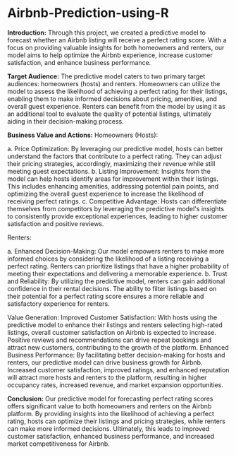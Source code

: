# Airbnb-Prediction-using-R
**Introduction:**
Through this project, we created a predictive model to forecast whether an Airbnb listing will receive a perfect rating score. With a focus on providing valuable insights for both homeowners and renters, our model aims to help optimize the Airbnb experience, increase customer
satisfaction, and enhance business performance.

**Target Audience:**
The predictive model caters to two primary target audiences: homeowners (hosts) and renters. Homeowners can utilize the model to assess the likelihood of achieving a perfect rating for their listings, enabling them to make informed decisions about pricing, amenities, and overall guest experience. Renters can benefit from the model by using it as an additional tool to evaluate the quality of potential listings, ultimately aiding in their decision-making process.

**Business Value and Actions:**
Homeowners (Hosts):

a. Price Optimization: By leveraging our predictive model, hosts can better understand the factors that contribute to a perfect rating. They can adjust their pricing strategies, accordingly, maximizing their revenue while still meeting guest expectations. 
b. Listing Improvement: Insights from the model can help hosts identify areas for improvement within their listings. This includes enhancing amenities, addressing potential pain points, and optimizing the overall
guest experience to increase the likelihood of receiving perfect ratings. 
c. Competitive Advantage: Hosts can differentiate themselves from competitors by leveraging the predictive model's insights to consistently provide exceptional experiences, leading to higher customer satisfaction
and positive reviews.

Renters:

a. Enhanced Decision-Making: Our model empowers renters to make more informed choices by considering the likelihood of a listing receiving a perfect rating. Renters can prioritize listings that have a
higher probability of meeting their expectations and delivering a memorable experience. 
b. Trust and Reliability: By utilizing the predictive model, renters can gain additional confidence in their rental decisions. The ability to filter listings based on their potential for a perfect rating score ensures a more reliable and satisfactory experience for renters.

Value Generation: 
Improved Customer Satisfaction: With hosts using the predictive model to enhance their listings and renters selecting high-rated listings, overall customer satisfaction on Airbnb is expected to increase. Positive
reviews and recommendations can drive repeat bookings and attract new customers, contributing to the growth of the platform. Enhanced Business Performance: By facilitating better decision-making for hosts and renters, our predictive model can drive business growth for Airbnb. Increased customer satisfaction, improved ratings, and enhanced reputation will attract more hosts and renters to the platform, resulting in higher occupancy rates, increased revenue, and market expansion opportunities.

**Conclusion:**
Our predictive model for forecasting perfect rating scores offers significant value to both homeowners and
renters on the Airbnb platform. By providing insights into the likelihood of achieving a perfect rating, hosts
can optimize their listings and pricing strategies, while renters can make more informed decisions.
Ultimately, this leads to improved customer satisfaction, enhanced business performance, and increased
market competitiveness for Airbnb.
